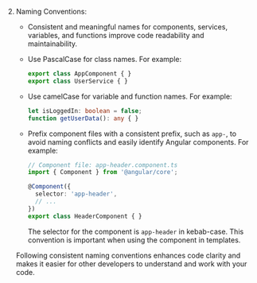 2. Naming Conventions:
   - Consistent and meaningful names for components, services, variables, and functions improve code readability and maintainability.

   - Use PascalCase for class names. For example:

     ```typescript
     export class AppComponent { }
     export class UserService { }
     ```

   - Use camelCase for variable and function names. For example:

     ```typescript
     let isLoggedIn: boolean = false;
     function getUserData(): any { }
     ```

   - Prefix component files with a consistent prefix, such as `app-`, to avoid naming conflicts and easily identify Angular components. For example:

     ```typescript
     // Component file: app-header.component.ts
     import { Component } from '@angular/core';

     @Component({
       selector: 'app-header',
       // ...
     })
     export class HeaderComponent { }
     ```

     The selector for the component is `app-header` in kebab-case. This convention is important when using the component in templates.

   Following consistent naming conventions enhances code clarity and makes it easier for other developers to understand and work with your code.
